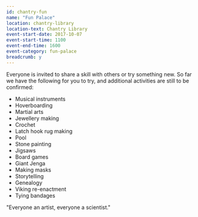 ```yaml
---
id: chantry-fun
name: "Fun Palace"
location: chantry-library
location-text: Chantry Library
event-start-date: 2017-10-07
event-start-time: 1100
event-end-time: 1600
event-category: fun-palace
breadcrumb: y
---
```


Everyone is invited to share a skill with others or try something new. So far we have the following for you to try, and additional activities are still to be confirmed:

* Musical instruments
* Hoverboarding
* Martial arts
* Jewellery making
* Crochet
* Latch hook rug making
* Pool
* Stone painting
* Jigsaws
* Board games
* Giant Jenga
* Making masks
* Storytelling
* Genealogy
* Viking re-enactment
* Tying bandages

"Everyone an artist, everyone a scientist."
